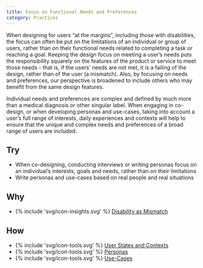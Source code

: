 ```yaml
---
title: Focus on Functional Needs and Preferences
category: Practices
---
```


When designing for users “at the margins”, including those with disabilities, the focus can often be put on the limitations of an individual or group of users, rather than on their functional needs related to completing a task or reaching a goal. Keeping the design focus on meeting a user’s needs puts the responsibility squarely on the features of the product or service to meet those needs - that is, if the users’ needs are not met, it is a failing of the design, rather than of the user (a mismatch). Also, by focusing on needs and preferences, our perspective is broadened to include others who may benefit from the same design features.

Individual needs and preferences are complex and defined by much more than a medical diagnosis or other singular label. When engaging in co-design, or when developing personas and use-cases, taking into account a user’s full range of interests, daily experiences and contexts will help to ensure that the unique and complex needs and preferences of a broad range of users are included.

## Try

* When co-designing, conducting interviews or writing personas focus on an individual’s interests, goals and needs, rather than on their limitations
* Write personas and use-cases based on real people and real situations

## Why

* {% include 'svg/icon-insights.svg' %} [Disability as Mismatch](/insights/DisabilityAsMismatch.html)

## How

* {% include 'svg/icon-tools.svg' %} [User States and Contexts](/tools/UserStatesAndContexts.html)
* {% include 'svg/icon-tools.svg' %} [Personas](/tools/Personas.html)
* {% include 'svg/icon-tools.svg' %} [Use-Cases](/tools/UseCases.html)
